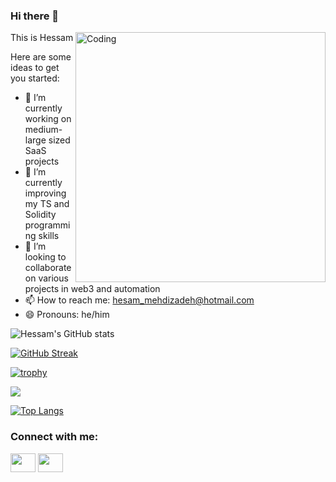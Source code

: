 ### Hi there 👋

<img align="right" alt="Coding" width="400" src="https://res.cloudinary.com/practicaldev/image/fetch/s--sNXjzc6P--/c_limit%2Cf_auto%2Cfl_progressive%2Cq_66%2Cw_880/https://i.gifer.com/embedded/download/7hSS.gif%3Fitemid%3D15828752">

This is Hessam

Here are some ideas to get you started:

* 🔭 I’m currently working on medium-large sized SaaS projects
* 🌱 I’m currently improving my TS and Solidity programming skills
* 👯 I’m looking to collaborate on various projects in web3 and automation
* 📫 How to reach me: hesam_mehdizadeh@hotmail.com
* 😄 Pronouns: he/him

![Hessam's GitHub stats](https://github-readme-stats.vercel.app/api?username=HessamMehdizadeh&count_private=true&show_icons=true&theme=radical)


[![GitHub Streak](http://github-readme-streak-stats.herokuapp.com?user=HessamMehdizadeh&theme=radical&hide_border=true&date_format=M%20j%5B%2C%20Y%5D)](https://git.io/streak-stats)

[![trophy](https://github-profile-trophy.vercel.app/?username=HessamMehdizadeh&theme=onedark)](https://github.com/HessamMehdizadeh/github-profile-trophy)

![](https://komarev.com/ghpvc/?username=HessamMehdizadeh&color=brightgreen&style=for-the-badge)

[![Top Langs](https://github-readme-stats.vercel.app/api/top-langs/?username=HessamMehdizadeh&layout=compact)](https://github.com/HessamMehdizadeh/github-readme-stats)

<h3 align="left">Connect with me:</h3>
<p align="left">
<a href="https://www.linkedin.com/in/hessam-mehdizadeh/" target="blank"><img align="center" src="https://raw.githubusercontent.com/rahuldkjain/github-profile-readme-generator/master/src/images/icons/Social/linked-in-alt.svg" alt="" height="30" width="40" /></a>
<a href="https://www.youtube.com/channel/UCv8Ra7rbbY3SyYTRAw4-6Og" target="blank"><img align="center" src="https://raw.githubusercontent.com/rahuldkjain/github-profile-readme-generator/master/src/images/icons/Social/youtube.svg" alt="" height="30" width="40" /></a>
</p>  
